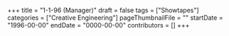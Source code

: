 +++
title = "1-1-96 (Manager)"
draft = false
tags = ["Showtapes"]
categories = ["Creative Engineering"]
pageThumbnailFile = ""
startDate = "1996-00-00"
endDate = "0000-00-00"
contributors = []
+++
